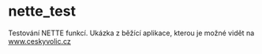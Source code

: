 # nette_test
Testování NETTE funkcí. Ukázka z běžící aplikace, kterou je možné vidět na www.ceskyvolic.cz
